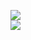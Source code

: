 [![](https://img.shields.io/badge/Made%20With-Github%20Spray-lightgrey.svg?style=for-the-badge&logo=github)](https://github.com/Annihil/github-spray#27901)  
[![](https://i.imgur.com/2DrTn0Z.gif)](https://github.com/Annihil/github-spray)